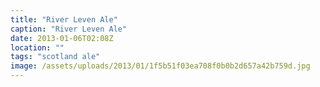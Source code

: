 ```yaml
---
title: "River Leven Ale"
caption: "River Leven Ale"
date: 2013-01-06T02:08Z
location: ""
tags: "scotland ale"
image: /assets/uploads/2013/01/1f5b51f03ea708f0b0b2d657a42b759d.jpg
---
```

